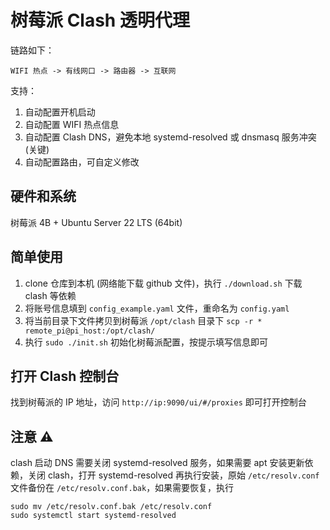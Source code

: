 # 树莓派 Clash 透明代理

链路如下：

```
WIFI 热点 -> 有线网口 -> 路由器 -> 互联网
```

支持：

1. 自动配置开机启动
2. 自动配置 WIFI 热点信息
3. 自动配置 Clash DNS，避免本地 systemd-resolved 或 dnsmasq 服务冲突 (关键)
4. 自动配置路由，可自定义修改

## 硬件和系统

树莓派 4B + Ubuntu Server 22 LTS (64bit)

## 简单使用

1. clone 仓库到本机 (网络能下载 github 文件)，执行 `./download.sh` 下载 clash 等依赖
2. 将账号信息填到 `config_example.yaml` 文件，重命名为 `config.yaml`
3. 将当前目录下文件拷贝到树莓派 `/opt/clash` 目录下 `scp -r * remote_pi@pi_host:/opt/clash/`
4. 执行 `sudo ./init.sh` 初始化树莓派配置，按提示填写信息即可

## 打开 Clash 控制台
找到树莓派的 IP 地址，访问 `http://ip:9090/ui/#/proxies` 即可打开控制台

## 注意 ⚠️

clash 启动 DNS 需要关闭 systemd-resolved 服务，如果需要 apt 安装更新依赖，关闭 clash，打开 systemd-resolved
再执行安装，原始 `/etc/resolv.conf` 文件备份在 `/etc/resolv.conf.bak`，如果需要恢复，执行

```shell
sudo mv /etc/resolv.conf.bak /etc/resolv.conf
sudo systemctl start systemd-resolved
```
